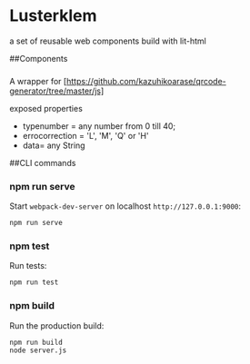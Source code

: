 
# Lusterklem
a set of reusable web components build with lit-html

##Components

### <lt-qr>
A wrapper for [https://github.com/kazuhikoarase/qrcode-generator/tree/master/js]

exposed properties
* typenumber = any number from 0 till 40;
* errocorrection = 'L', 'M', 'Q' or 'H'
* data= any String



##CLI commands
### npm run serve

Start `webpack-dev-server` on localhost `http://127.0.0.1:9000`:

```sh
npm run serve
```

### npm test

Run tests:

```sh
npm run test
```

### npm build

Run the production build:

```sh
npm run build
node server.js
```


